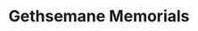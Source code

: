 ---
title: "Gethsemane Memorials"
url: /battleboro/gethsemane-memorials/
shop: funeral directors
---